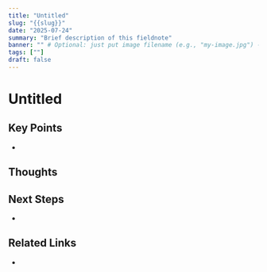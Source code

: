 ```yaml
---
title: "Untitled"
slug: "{{slug}}"
date: "2025-07-24"
summary: "Brief description of this fieldnote"
banner: "" # Optional: just put image filename (e.g., "my-image.jpg") - drag images into note and they auto-save to /fieldnotes/
tags: [""]
draft: false
---
```


# Untitled

## Key Points

- 

## Thoughts

## Next Steps

- 

## Related Links

- 